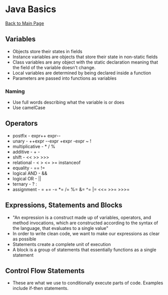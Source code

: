 # Java Basics

[Back to Main Page](README.md)

## Variables

- Objects store their states in fields
- Instance variables are objects that store their state in non-static fields
- Class variables are any object with the static declaration meaning that the field of the variable doesn't change.
- Local variables are determined by being declared inside a function
- Parameters are passed into functions as variables

### Naming

- Use full words describing what the variable is or does
- Use camelCase

## Operators

- postfix - expr++ expr--
- unary - ++expr --expr +expr -expr ~ !
- multiplicative - * / %
- additive - + -
- shift - << >> >>>
- relational - < > <= >= instanceof
- equality - == !=
- logical AND - &&
- logical OR - ||
- ternary - ? :
- assignment - = += -= *= /= %= &= ^= |= <<= >>= >>>=

## Expressions, Statements and Blocks

- "An expression is a construct made up of variables, operators, and method invocations, which are constructed according to the syntax of the language, that evaluates to a single value"
- In order to write clean code, we want to make our expressions as clear as possible
- Statements create a complete unit of execution
- A block is a group of statements that essentially functions as a single statement

## Control Flow Statements

- These are what we use to conditionally execute parts of code. Examples include if-then statements.
